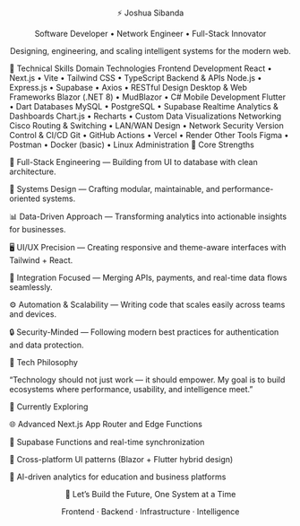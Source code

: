 <div align="center">
⚡ Joshua Sibanda

Software Developer • Network Engineer • Full-Stack Innovator








Designing, engineering, and scaling intelligent systems for the modern web.

</div>
🧠 Technical Skills
Domain	Technologies
Frontend Development	React • Next.js • Vite • Tailwind CSS • TypeScript
Backend & APIs	Node.js • Express.js • Supabase • Axios • RESTful Design
Desktop & Web Frameworks	Blazor (.NET 8) • MudBlazor • C#
Mobile Development	Flutter • Dart
Databases	MySQL • PostgreSQL • Supabase Realtime
Analytics & Dashboards	Chart.js • Recharts • Custom Data Visualizations
Networking	Cisco Routing & Switching • LAN/WAN Design • Network Security
Version Control & CI/CD	Git • GitHub Actions • Vercel • Render
Other Tools	Figma • Postman • Docker (basic) • Linux Administration
🧩 Core Strengths

🚀 Full-Stack Engineering — Building from UI to database with clean architecture.

🧬 Systems Design — Crafting modular, maintainable, and performance-oriented systems.

📊 Data-Driven Approach — Transforming analytics into actionable insights for businesses.

🖥️ UI/UX Precision — Creating responsive and theme-aware interfaces with Tailwind + React.

🔗 Integration Focused — Merging APIs, payments, and real-time data flows seamlessly.

⚙️ Automation & Scalability — Writing code that scales easily across teams and devices.

🔒 Security-Minded — Following modern best practices for authentication and data protection.

🌙 Tech Philosophy

“Technology should not just work — it should empower.
My goal is to build ecosystems where performance, usability, and intelligence meet.”

🧰 Currently Exploring

🌐 Advanced Next.js App Router and Edge Functions

🔄 Supabase Functions and real-time synchronization

📲 Cross-platform UI patterns (Blazor + Flutter hybrid design)

🧠 AI-driven analytics for education and business platforms

<div align="center">
💬 Let’s Build the Future, One System at a Time

Frontend · Backend · Infrastructure · Intelligence

</div>
